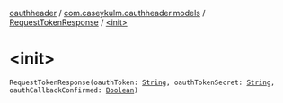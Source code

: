 [oauthheader](../../index.md) / [com.caseykulm.oauthheader.models](../index.md) / [RequestTokenResponse](index.md) / [&lt;init&gt;](.)

# &lt;init&gt;

`RequestTokenResponse(oauthToken: `[`String`](https://kotlinlang.org/api/latest/jvm/stdlib/kotlin/-string/index.html)`, oauthTokenSecret: `[`String`](https://kotlinlang.org/api/latest/jvm/stdlib/kotlin/-string/index.html)`, oauthCallbackConfirmed: `[`Boolean`](https://kotlinlang.org/api/latest/jvm/stdlib/kotlin/-boolean/index.html)`)`